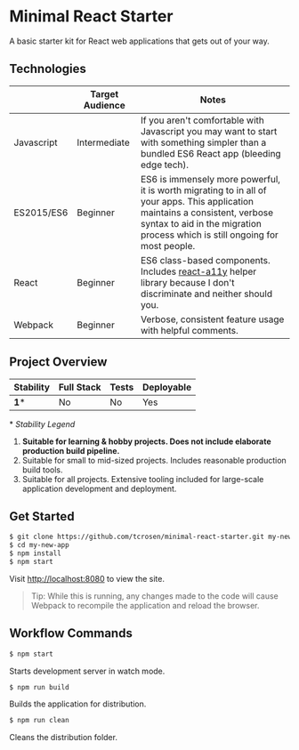 # Minimal React Starter

A basic starter kit for React web applications that gets out of your way.

## Technologies

|  | Target Audience | Notes
|---|---|---|
| Javascript | Intermediate | If you aren't comfortable with Javascript you may want to start with something simpler than a bundled ES6 React app (bleeding edge tech). |
| ES2015/ES6 | Beginner | ES6 is immensely more powerful, it is worth migrating to in all of your apps.  This application maintains a consistent, verbose syntax to aid in the migration process which is still ongoing for most people.  |
| React | Beginner | ES6 class-based components. Includes [react-a11y](https://github.com/rackt/react-a11y) helper library because I don't discriminate and neither should you. |
| Webpack | Beginner | Verbose, consistent feature usage with helpful comments. |

## Project Overview

| Stability | Full Stack | Tests | Deployable
|---|---|---|---|
| **1**\* | No | No | Yes

\* *Stability Legend*

1. **Suitable for learning & hobby projects.  Does not include elaborate production build pipeline.**
2. Suitable for small to mid-sized projects.  Includes reasonable production build tools.
3. Suitable for all projects. Extensive tooling included for large-scale application development and deployment.

## Get Started

```sh
$ git clone https://github.com/tcrosen/minimal-react-starter.git my-new-app
$ cd my-new-app
$ npm install
$ npm start
```

Visit [http://localhost:8080]() to view the site.  

> Tip: While this is running, any changes made to the code will cause Webpack to recompile the application
and reload the browser.

## Workflow Commands

```sh
$ npm start
```

Starts development server in watch mode.

```sh
$ npm run build
```

Builds the application for distribution.

```sh
$ npm run clean
```

Cleans the distribution folder.
